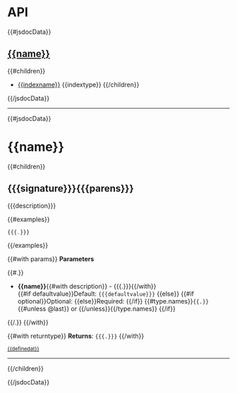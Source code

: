<!-- generated by scripts/api.js -->

# API

{{#jsdocData}}
## [{{name}}](#{{{longname}}})
{{#children}}
  - [{{indexname}}](#{{{longname}}}) {{indextype}}
{{/children}}

{{/jsdocData}}

<!--endtoc-->

***

{{#jsdocData}}

# <a name="{{{longname}}}"></a> {{name}}

{{#children}}

## <a name="{{{longname}}}"></a> {{{signature}}}{{{parens}}}

{{{description}}}

{{#examples}}
```js
{{{.}}}
```
{{/examples}}

{{#with params}}
**Parameters**

{{#.}}
 - **{{name}}**{{#with description}} - {{{.}}}{{/with}}<br>
{{#if defaultvalue}}Default: `{{{defaultvalue}}}`
{{else}}
{{#if optional}}Optional:
{{else}}Required: 
{{/if}}
{{#type.names}}`{{.}}`{{#unless @last}} or {{/unless}}{{/type.names}}
{{/if}}

{{/.}}
{{/with}}

{{#with returntype}}
**Returns**: `{{{.}}}`
{{/with}}

<small><a href="{{{viewsource}}}" target="_blank">{{definedat}}</a></small>
***

{{/children}}

{{/jsdocData}}